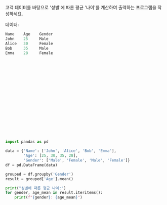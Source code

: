 고객 데이터를 바탕으로 '성별'에 따른 평균 '나이'를 계산하여 출력하는 프로그램을 작성하세요.


데이터: 
```python
Name    Age    Gender
John    25     Male
Alice   30     Female
Bob     35     Male
Emma    28     Female
```

<br><br><br><br><br><br><br><br><br><br><br><br><br><br>
```python
import pandas as pd

data = {'Name': ['John', 'Alice', 'Bob', 'Emma'],
        'Age': [25, 30, 35, 28],
        'Gender': ['Male', 'Female', 'Male', 'Female']}
df = pd.DataFrame(data)

grouped = df.groupby('Gender')
result = grouped['Age'].mean()

print("성별에 따른 평균 나이:")
for gender, age_mean in result.iteritems():
    print(f"{gender}: {age_mean}")
```
